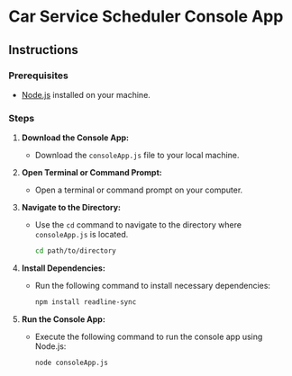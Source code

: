 # Car Service Scheduler Console App

## Instructions

### Prerequisites
- [Node.js](https://nodejs.org/) installed on your machine.

### Steps

1. **Download the Console App:**
   - Download the `consoleApp.js` file to your local machine.

2. **Open Terminal or Command Prompt:**
   - Open a terminal or command prompt on your computer.

3. **Navigate to the Directory:**
   - Use the `cd` command to navigate to the directory where `consoleApp.js` is located.

     ```bash
     cd path/to/directory
     ```

4. **Install Dependencies:**
   - Run the following command to install necessary dependencies:

     ```bash
     npm install readline-sync
     ```

5. **Run the Console App:**
   - Execute the following command to run the console app using Node.js:

     ```bash
     node consoleApp.js
     ```